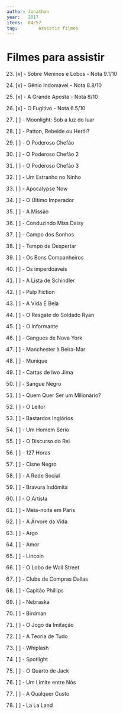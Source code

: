 ```yaml
---
author: Jonathan
year:   2017
itens: 	04/57
tag: 		Assistir filmes
---
```


# Filmes para assistir

23. [x] - Sobre Meninos e Lobos 		- Nota 9.1/10
18. [x] - Gênio Indomável 					- Nota 8.8/10
52. [x] - A Grande Aposta 					- Nota 8/10
16. [x] - O Fugitivo 								- Nota 6.5/10

01. [ ] - Moonlight: Sob a luz do luar
02. [ ] - Patton, Rebelde ou Herói?
03. [ ] - O Poderoso Chefão
04. [ ] - O Poderoso Chefão 2
05. [ ] - O Poderoso Chefão 3
06. [ ] - Um Estranho no Ninho
07. [ ] - Apocalypse Now
08. [ ] - O Último Imperador
09. [ ] - A Missão
10. [ ] - Conduzindo Miss Daisy
11. [ ] - Campo dos Sonhos
12. [ ] - Tempo de Despertar
13. [ ] - Os Bons Companheiros
14. [ ] - Os imperdoáveis
15. [ ] - A Lista de Schindler
17. [ ] - Pulp Fiction
19. [ ] - A Vida É Bela
20. [ ] - O Resgate do Soldado Ryan
21. [ ] - O Informante
22. [ ] - Gangues de Nova York
24. [ ] - Manchester à Beira-Mar
25. [ ] - Munique
26. [ ] - Cartas de Iwo Jima
27. [ ] - Sangue Negro
28. [ ] - Quem Quer Ser um Milionário?
29. [ ] - O Leitor
30. [ ] - Bastardos Inglórios
31. [ ] - Um Homem Sério
32. [ ] - O Discurso do Rei
33. [ ] - 127 Horas
34. [ ] - Cisne Negro
35. [ ] - A Rede Social
36. [ ] - Bravura Indômita
37. [ ] - O Artista
38. [ ] - Meia-noite em Paris
39. [ ] - A Árvore da Vida
40. [ ] - Argo
41. [ ] - Amor
42. [ ] - Lincoln
43. [ ] - O Lobo de Wall Street
44. [ ] - Clube de Compras Dallas
45. [ ] - Capitão Phillips
46. [ ] - Nebraska
47. [ ] - Birdman
48. [ ] - O Jogo da Imitação
49. [ ] - A Teoria de Tudo
50. [ ] - Whiplash
51. [ ] - Spotlight
53. [ ] - O Quarto de Jack
54. [ ] - Um Limite entre Nós
55. [ ] - A Qualquer Custo 
56. [ ] - La La Land

